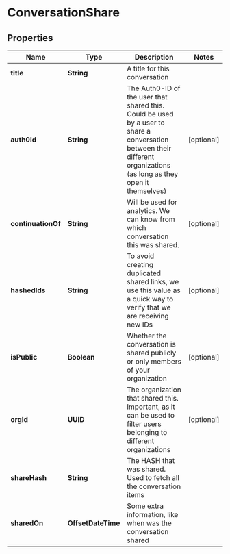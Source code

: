 

# ConversationShare


## Properties

| Name | Type | Description | Notes |
|------------ | ------------- | ------------- | -------------|
|**title** | **String** | A title for this conversation |  |
|**auth0Id** | **String** | The Auth0-ID of the user that shared this. Could be used by a user to share a conversation between their different organizations (as long as they open it themselves) |  [optional] |
|**continuationOf** | **String** | Will be used for analytics. We can know from which conversation this was shared. |  [optional] |
|**hashedIds** | **String** | To avoid creating duplicated shared links, we use this value as a quick way to verify that we are receiving new IDs |  [optional] |
|**isPublic** | **Boolean** | Whether the conversation is shared publicly or only members of your organization |  [optional] |
|**orgId** | **UUID** | The organization that shared this. Important, as it can be used to filter users belonging to different organizations |  [optional] |
|**shareHash** | **String** | The HASH that was shared. Used to fetch all the conversation items |  |
|**sharedOn** | **OffsetDateTime** | Some extra information, like when was the conversation shared |  |



